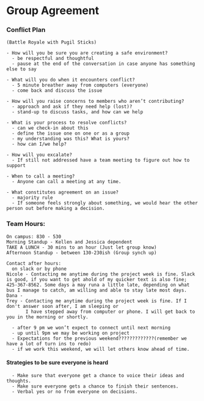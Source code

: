 # Group Agreement

### Conflict Plan
    (Battle Royale with Pugil Sticks)

    - How will you be sure you are creating a safe environment?
      - be respectful and thoughtful
      - pause at the end of the conversation in case anyone has something else to say

    - What will you do when it encounters conflict?
      - 5 minute breather away from computers (everyone)
      - come back and discuss the issue

    - How will you raise concerns to members who aren’t contributing?
      - approach and ask if they need help (lost)?
      - stand-up to discuss tasks, and how can we help

    - What is your process to resolve conflicts?
      - can we check-in about this
      - define the issue one on one or as a group
      - my understanding was this? What is yours?
      - how can I/we help?

    - How will you excalate?
      - If still not addressed have a team meeting to figure out how to support

    - When to call a meeting?
      - Anyone can call a meeting at any time.

    - What constitutes agreement on an issue?
      - majority rule
      - If someone feels strongly about something, we would hear the other person out before making a decision.


### Team Hours: 

    On campus: 830 - 530
    Morning Standup - Kellen and Jessica dependent 
    TAKE A LUNCH - 30 mins to an hour (Just let group know) 
    Afternoon Standup - between 130-230ish (Group synch up)

    Contact after hours: 
      on slack or by phone
    Nicole - Contacting me anytime during the project week is fine. Slack is good, if you want to get ahold of my quicker text is also fine; 425-367-8562. Some days a may runa a little late, depending on what bus I manage to catch, am willing and able to stay late most days.
    Dana - 
    Trey - Contacting me anytime during the project week is fine. If I don't answer soon after, I am sleeping or 
           I have stepped away from computer or phone. I will get back to you in the morning or shortly.

      - after 9 pm we won’t expect to connect until next morning
      - up until 9pm we may be working on project
      - Expectations for the previous weekend?????????????(remember we have a lot of turn ins to redo)
      - if we work this weekend, we will let others know ahead of time.

#### Strategies to be sure everyone is heard

      - Make sure that everyone get a chance to voice their ideas and thoughts.
      - Make sure everyone gets a chance to finish their sentences.
      - Verbal yes or no from everyone on decisions.
